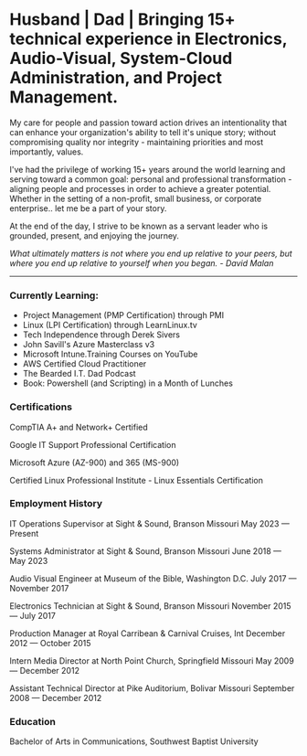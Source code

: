 # Husband | Dad | Bringing 15+ technical experience in Electronics, Audio-Visual, System-Cloud Administration, and Project Management. 

My care for people and passion toward action drives an intentionality that can enhance your organization's ability to tell it's unique story; without compromising quality nor integrity - maintaining priorities and most importantly, values. 

I've had the privilege of working 15+ years around the world learning and serving toward a common goal: personal and professional transformation - aligning people and processes in order to achieve a greater potential. Whether in the setting of a non-profit, small business, or corporate enterprise.. let me be a part of your story. 

At the end of the day, I strive to be known as a servant leader who is grounded, present, and enjoying the journey. 

*What ultimately matters is not where you end up relative to your peers, but where you end up relative to yourself when you began. - David Malan*

---

### Currently Learning: 

- Project Management (PMP Certification) through PMI
- Linux (LPI Certification) through LearnLinux.tv
- Tech Independence through Derek Sivers
- John Savill's Azure Masterclass v3
- Microsoft Intune.Training Courses on YouTube
- AWS Certified Cloud Practitioner
- The Bearded I.T. Dad Podcast
- Book: Powershell (and Scripting) in a Month of Lunches

### Certifications 

CompTIA A+ and Network+ Certified 

Google IT Support Professional Certification 

Microsoft Azure (AZ-900) and 365 (MS-900) 

Certified Linux Professional Institute - Linux Essentials Certification 

### Employment History 

IT Operations Supervisor at Sight & Sound, Branson Missouri May 2023 — Present 

Systems Administrator at Sight & Sound, Branson Missouri June 2018 — May 2023 

Audio Visual Engineer at Museum of the Bible, Washington D.C. July 2017 — November 2017 

Electronics Technician at Sight & Sound, Branson Missouri November 2015 — July 2017 

Production Manager at Royal Carribean & Carnival Cruises, Int December 2012 — October 2015 

Intern Media Director at North Point Church, Springfield Missouri May 2009 — December 2012 

Assistant Technical Director at Pike Auditorium, Bolivar Missouri September 2008 — December 2012 

### Education 

Bachelor of Arts in Communications, Southwest Baptist University


<!--
**jonriggert/jonriggert** is a ✨ _special_ ✨ repository because its `README.md` (this file) appears on your GitHub profile.

Here are some ideas to get you started:

- 🔭 I’m currently working on ...
- 🌱 I’m currently learning ...
- 👯 I’m looking to collaborate on ...
- 🤔 I’m looking for help with ...
- 💬 Ask me about ...
- 📫 How to reach me: ...
- 😄 Pronouns: ...
- ⚡ Fun fact: ...
-->
